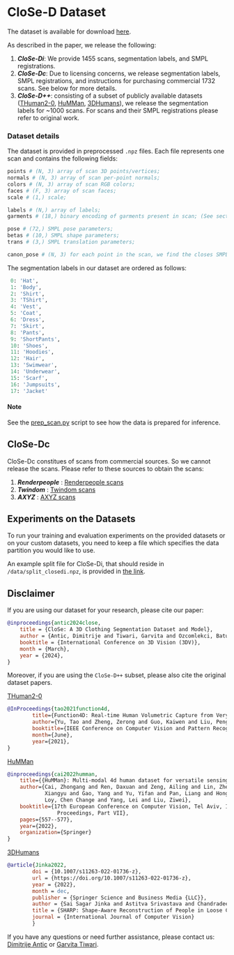 # CloSe-D Dataset

The dataset is available for download [here](https://nextcloud.mpi-klsb.mpg.de/index.php/s/HSWYzTreszKqf5Y).

As described in the paper, we release the following:

1. ***CloSe-Di***: We provide 1455 scans, segmentation labels, and SMPL registrations.
2. ***CloSe-Dc***: Due to licensing concerns, we release segmentation labels, SMPL registrations, and instructions for purchasing commercial 1732 scans. See below for more details.
3. ***CloSe-D++***: consisting of a subset of publicly available datasets ([THuman2-0](https://github.com/ytrock/THuman2.0-Dataset), [HuMMan](https://caizhongang.com/projects/HuMMan/), [3DHumans](https://cvit.iiit.ac.in/research/projects/cvit-projects/3dhumans)), we release the segmentation labels for ~1000 scans. For scans and their SMPL registrations please refer to original work.

### Dataset details

The dataset is provided in preprocessed `.npz` files. Each file represents one scan and contains the following fields:

```python
points # (N, 3) array of scan 3D points/vertices;
normals # (N, 3) array of scan per-point normals;
colors # (N, 3) array of scan RGB colors;
faces # (F, 3) array of scan faces; 
scale # (1,) scale;

labels # (N,) array of labels;
garments # (18,) binary encoding of garments present in scan; (See section 4.1.3 in the paper for details)

pose # (72,) SMPL pose parameters;
betas # (10,) SMPL shape parameters;
trans # (3,) SMPL translation parameters;

canon_pose # (N, 3) for each point in the scan, we find the closes SMPL vertex location in T-pose; (See section 4.1.2 in the paper for details)
```

The segmentation labels in our dataset are ordered as follows:

```python
 0: 'Hat',
 1: 'Body',
 2: 'Shirt',
 3: 'TShirt',
 4: 'Vest',
 5: 'Coat',
 6: 'Dress',
 7: 'Skirt',
 8: 'Pants',
 9: 'ShortPants',
 10: 'Shoes',
 11: 'Hoodies',
 12: 'Hair',
 13: 'Swimwear',
 14: 'Underwear',
 15: 'Scarf',
 16: 'Jumpsuits',
 17: 'Jacket'
```

#### Note
See the [prep_scan.py](../prep_scan.py) script to see how the data is prepared for inference.

## CloSe-Dc

CloSe-Dc constitues of scans from commercial sources. So we cannot release the scans. Please refer to these sources to obtain the scans:

1. ***Renderpeople*** : [Renderpeople scans](https://renderpeople.com/)
2. ***Twindom*** : [Twindom scans](https://web.twindom.com/)
3. ***AXYZ*** : [AXYZ scans](https://secure.axyz-design.com/en/shop/)

## Experiments on the Datasets

To run your training and evaluation experiments on the provided datasets or on your custom datasets, you need to keep a file which specifies the data partition you would like to use. 

An example split file for CloSe-Di, that should reside in `/data/split_closedi.npz`,  is provided in [the link](https://nextcloud.mpi-klsb.mpg.de/index.php/s/HSWYzTreszKqf5Y).

## Disclaimer

If you are using our dataset for your research, please cite our paper:

```bibtex
@inproceedings{antic2024close,
    title = {CloSe: A 3D Clothing Segmentation Dataset and Model},
    author = {Antic, Dimitrije and Tiwari, Garvita and Ozcomlekci, Batuhan  and Marin, Riccardo  and Pons-Moll, Gerard},
    booktitle = {International Conference on 3D Vision (3DV)},
    month = {March},
    year = {2024},
}
```

Moreover, if you are using the `CloSe-D++` subset, please also cite the original dataset papers.

[THuman2-0](https://github.com/ytrock/THuman2.0-Dataset)

```bibtex
@InProceedings{tao2021function4d,
        title={Function4D: Real-time Human Volumetric Capture from Very Sparse Consumer RGBD Sensors},
        author={Yu, Tao and Zheng, Zerong and Guo, Kaiwen and Liu, Pengpeng and Dai, Qionghai and Liu, Yebin},
        booktitle={IEEE Conference on Computer Vision and Pattern Recognition (CVPR2021)},
        month={June},
        year={2021},
}
```

 [HuMMan](https://caizhongang.com/projects/HuMMan/)

```bibtex
@inproceedings{cai2022humman,
    title={{HuMMan}: Multi-modal 4d human dataset for versatile sensing and modeling},
    author={Cai, Zhongang and Ren, Daxuan and Zeng, Ailing and Lin, Zhengyu and Yu, Tao and Wang, Wenjia and Fan,
            Xiangyu and Gao, Yang and Yu, Yifan and Pan, Liang and Hong, Fangzhou and Zhang, Mingyuan and
            Loy, Chen Change and Yang, Lei and Liu, Ziwei},
    booktitle={17th European Conference on Computer Vision, Tel Aviv, Israel, October 23--27, 2022,
                Proceedings, Part VII},
    pages={557--577},
    year={2022},
    organization={Springer}
}
```

[3DHumans](https://cvit.iiit.ac.in/research/projects/cvit-projects/3dhumans)

```bibtex
@article{Jinka2022,
		doi = {10.1007/s11263-022-01736-z},
		url = {https://doi.org/10.1007/s11263-022-01736-z},
		year = {2022},
		month = dec,
		publisher = {Springer Science and Business Media {LLC}},
		author = {Sai Sagar Jinka and Astitva Srivastava and Chandradeep Pokhariya and Avinash Sharma and P. J. Narayanan},
		title = {SHARP: Shape-Aware Reconstruction of People in Loose Clothing},
		journal = {International Journal of Computer Vision}
		}
```

If you have any questions or need further assistance, please contact us: [Dimitrije Antic](mailto:d.antic@uva.nl) or [Garvita Tiwari](mailto:gtiwari@mpi-inf.mpg.de).
